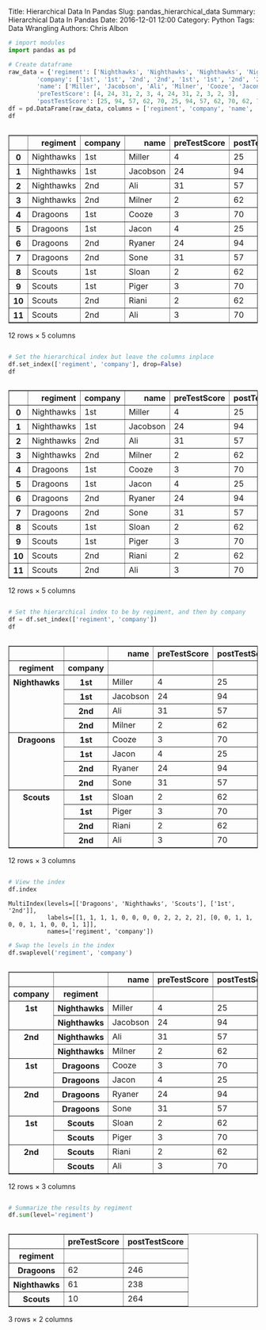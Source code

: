 Title: Hierarchical Data In Pandas
Slug: pandas_hierarchical_data
Summary: Hierarchical Data In Pandas
Date: 2016-12-01 12:00
Category: Python
Tags: Data Wrangling
Authors: Chris Albon


```python
# import modules
import pandas as pd
```


```python
# Create dataframe
raw_data = {'regiment': ['Nighthawks', 'Nighthawks', 'Nighthawks', 'Nighthawks', 'Dragoons', 'Dragoons', 'Dragoons', 'Dragoons', 'Scouts', 'Scouts', 'Scouts', 'Scouts'], 
        'company': ['1st', '1st', '2nd', '2nd', '1st', '1st', '2nd', '2nd','1st', '1st', '2nd', '2nd'], 
        'name': ['Miller', 'Jacobson', 'Ali', 'Milner', 'Cooze', 'Jacon', 'Ryaner', 'Sone', 'Sloan', 'Piger', 'Riani', 'Ali'], 
        'preTestScore': [4, 24, 31, 2, 3, 4, 24, 31, 2, 3, 2, 3],
        'postTestScore': [25, 94, 57, 62, 70, 25, 94, 57, 62, 70, 62, 70]}
df = pd.DataFrame(raw_data, columns = ['regiment', 'company', 'name', 'preTestScore', 'postTestScore'])
df
```




<div style="max-height:1000px;max-width:1500px;overflow:auto;">
<table border="1" class="dataframe">
  <thead>
    <tr style="text-align: right;">
      <th></th>
      <th>regiment</th>
      <th>company</th>
      <th>name</th>
      <th>preTestScore</th>
      <th>postTestScore</th>
    </tr>
  </thead>
  <tbody>
    <tr>
      <th>0 </th>
      <td> Nighthawks</td>
      <td> 1st</td>
      <td>   Miller</td>
      <td>  4</td>
      <td> 25</td>
    </tr>
    <tr>
      <th>1 </th>
      <td> Nighthawks</td>
      <td> 1st</td>
      <td> Jacobson</td>
      <td> 24</td>
      <td> 94</td>
    </tr>
    <tr>
      <th>2 </th>
      <td> Nighthawks</td>
      <td> 2nd</td>
      <td>      Ali</td>
      <td> 31</td>
      <td> 57</td>
    </tr>
    <tr>
      <th>3 </th>
      <td> Nighthawks</td>
      <td> 2nd</td>
      <td>   Milner</td>
      <td>  2</td>
      <td> 62</td>
    </tr>
    <tr>
      <th>4 </th>
      <td>   Dragoons</td>
      <td> 1st</td>
      <td>    Cooze</td>
      <td>  3</td>
      <td> 70</td>
    </tr>
    <tr>
      <th>5 </th>
      <td>   Dragoons</td>
      <td> 1st</td>
      <td>    Jacon</td>
      <td>  4</td>
      <td> 25</td>
    </tr>
    <tr>
      <th>6 </th>
      <td>   Dragoons</td>
      <td> 2nd</td>
      <td>   Ryaner</td>
      <td> 24</td>
      <td> 94</td>
    </tr>
    <tr>
      <th>7 </th>
      <td>   Dragoons</td>
      <td> 2nd</td>
      <td>     Sone</td>
      <td> 31</td>
      <td> 57</td>
    </tr>
    <tr>
      <th>8 </th>
      <td>     Scouts</td>
      <td> 1st</td>
      <td>    Sloan</td>
      <td>  2</td>
      <td> 62</td>
    </tr>
    <tr>
      <th>9 </th>
      <td>     Scouts</td>
      <td> 1st</td>
      <td>    Piger</td>
      <td>  3</td>
      <td> 70</td>
    </tr>
    <tr>
      <th>10</th>
      <td>     Scouts</td>
      <td> 2nd</td>
      <td>    Riani</td>
      <td>  2</td>
      <td> 62</td>
    </tr>
    <tr>
      <th>11</th>
      <td>     Scouts</td>
      <td> 2nd</td>
      <td>      Ali</td>
      <td>  3</td>
      <td> 70</td>
    </tr>
  </tbody>
</table>
<p>12 rows × 5 columns</p>
</div>




```python
# Set the hierarchical index but leave the columns inplace
df.set_index(['regiment', 'company'], drop=False)
df
```




<div style="max-height:1000px;max-width:1500px;overflow:auto;">
<table border="1" class="dataframe">
  <thead>
    <tr style="text-align: right;">
      <th></th>
      <th>regiment</th>
      <th>company</th>
      <th>name</th>
      <th>preTestScore</th>
      <th>postTestScore</th>
    </tr>
  </thead>
  <tbody>
    <tr>
      <th>0 </th>
      <td> Nighthawks</td>
      <td> 1st</td>
      <td>   Miller</td>
      <td>  4</td>
      <td> 25</td>
    </tr>
    <tr>
      <th>1 </th>
      <td> Nighthawks</td>
      <td> 1st</td>
      <td> Jacobson</td>
      <td> 24</td>
      <td> 94</td>
    </tr>
    <tr>
      <th>2 </th>
      <td> Nighthawks</td>
      <td> 2nd</td>
      <td>      Ali</td>
      <td> 31</td>
      <td> 57</td>
    </tr>
    <tr>
      <th>3 </th>
      <td> Nighthawks</td>
      <td> 2nd</td>
      <td>   Milner</td>
      <td>  2</td>
      <td> 62</td>
    </tr>
    <tr>
      <th>4 </th>
      <td>   Dragoons</td>
      <td> 1st</td>
      <td>    Cooze</td>
      <td>  3</td>
      <td> 70</td>
    </tr>
    <tr>
      <th>5 </th>
      <td>   Dragoons</td>
      <td> 1st</td>
      <td>    Jacon</td>
      <td>  4</td>
      <td> 25</td>
    </tr>
    <tr>
      <th>6 </th>
      <td>   Dragoons</td>
      <td> 2nd</td>
      <td>   Ryaner</td>
      <td> 24</td>
      <td> 94</td>
    </tr>
    <tr>
      <th>7 </th>
      <td>   Dragoons</td>
      <td> 2nd</td>
      <td>     Sone</td>
      <td> 31</td>
      <td> 57</td>
    </tr>
    <tr>
      <th>8 </th>
      <td>     Scouts</td>
      <td> 1st</td>
      <td>    Sloan</td>
      <td>  2</td>
      <td> 62</td>
    </tr>
    <tr>
      <th>9 </th>
      <td>     Scouts</td>
      <td> 1st</td>
      <td>    Piger</td>
      <td>  3</td>
      <td> 70</td>
    </tr>
    <tr>
      <th>10</th>
      <td>     Scouts</td>
      <td> 2nd</td>
      <td>    Riani</td>
      <td>  2</td>
      <td> 62</td>
    </tr>
    <tr>
      <th>11</th>
      <td>     Scouts</td>
      <td> 2nd</td>
      <td>      Ali</td>
      <td>  3</td>
      <td> 70</td>
    </tr>
  </tbody>
</table>
<p>12 rows × 5 columns</p>
</div>




```python
# Set the hierarchical index to be by regiment, and then by company
df = df.set_index(['regiment', 'company'])
df
```




<div style="max-height:1000px;max-width:1500px;overflow:auto;">
<table border="1" class="dataframe">
  <thead>
    <tr style="text-align: right;">
      <th></th>
      <th></th>
      <th>name</th>
      <th>preTestScore</th>
      <th>postTestScore</th>
    </tr>
    <tr>
      <th>regiment</th>
      <th>company</th>
      <th></th>
      <th></th>
      <th></th>
    </tr>
  </thead>
  <tbody>
    <tr>
      <th rowspan="4" valign="top">Nighthawks</th>
      <th>1st</th>
      <td>   Miller</td>
      <td>  4</td>
      <td> 25</td>
    </tr>
    <tr>
      <th>1st</th>
      <td> Jacobson</td>
      <td> 24</td>
      <td> 94</td>
    </tr>
    <tr>
      <th>2nd</th>
      <td>      Ali</td>
      <td> 31</td>
      <td> 57</td>
    </tr>
    <tr>
      <th>2nd</th>
      <td>   Milner</td>
      <td>  2</td>
      <td> 62</td>
    </tr>
    <tr>
      <th rowspan="4" valign="top">Dragoons</th>
      <th>1st</th>
      <td>    Cooze</td>
      <td>  3</td>
      <td> 70</td>
    </tr>
    <tr>
      <th>1st</th>
      <td>    Jacon</td>
      <td>  4</td>
      <td> 25</td>
    </tr>
    <tr>
      <th>2nd</th>
      <td>   Ryaner</td>
      <td> 24</td>
      <td> 94</td>
    </tr>
    <tr>
      <th>2nd</th>
      <td>     Sone</td>
      <td> 31</td>
      <td> 57</td>
    </tr>
    <tr>
      <th rowspan="4" valign="top">Scouts</th>
      <th>1st</th>
      <td>    Sloan</td>
      <td>  2</td>
      <td> 62</td>
    </tr>
    <tr>
      <th>1st</th>
      <td>    Piger</td>
      <td>  3</td>
      <td> 70</td>
    </tr>
    <tr>
      <th>2nd</th>
      <td>    Riani</td>
      <td>  2</td>
      <td> 62</td>
    </tr>
    <tr>
      <th>2nd</th>
      <td>      Ali</td>
      <td>  3</td>
      <td> 70</td>
    </tr>
  </tbody>
</table>
<p>12 rows × 3 columns</p>
</div>




```python
# View the index
df.index
```




    MultiIndex(levels=[['Dragoons', 'Nighthawks', 'Scouts'], ['1st', '2nd']],
               labels=[[1, 1, 1, 1, 0, 0, 0, 0, 2, 2, 2, 2], [0, 0, 1, 1, 0, 0, 1, 1, 0, 0, 1, 1]],
               names=['regiment', 'company'])




```python
# Swap the levels in the index
df.swaplevel('regiment', 'company')
```




<div style="max-height:1000px;max-width:1500px;overflow:auto;">
<table border="1" class="dataframe">
  <thead>
    <tr style="text-align: right;">
      <th></th>
      <th></th>
      <th>name</th>
      <th>preTestScore</th>
      <th>postTestScore</th>
    </tr>
    <tr>
      <th>company</th>
      <th>regiment</th>
      <th></th>
      <th></th>
      <th></th>
    </tr>
  </thead>
  <tbody>
    <tr>
      <th rowspan="2" valign="top">1st</th>
      <th>Nighthawks</th>
      <td>   Miller</td>
      <td>  4</td>
      <td> 25</td>
    </tr>
    <tr>
      <th>Nighthawks</th>
      <td> Jacobson</td>
      <td> 24</td>
      <td> 94</td>
    </tr>
    <tr>
      <th rowspan="2" valign="top">2nd</th>
      <th>Nighthawks</th>
      <td>      Ali</td>
      <td> 31</td>
      <td> 57</td>
    </tr>
    <tr>
      <th>Nighthawks</th>
      <td>   Milner</td>
      <td>  2</td>
      <td> 62</td>
    </tr>
    <tr>
      <th rowspan="2" valign="top">1st</th>
      <th>Dragoons</th>
      <td>    Cooze</td>
      <td>  3</td>
      <td> 70</td>
    </tr>
    <tr>
      <th>Dragoons</th>
      <td>    Jacon</td>
      <td>  4</td>
      <td> 25</td>
    </tr>
    <tr>
      <th rowspan="2" valign="top">2nd</th>
      <th>Dragoons</th>
      <td>   Ryaner</td>
      <td> 24</td>
      <td> 94</td>
    </tr>
    <tr>
      <th>Dragoons</th>
      <td>     Sone</td>
      <td> 31</td>
      <td> 57</td>
    </tr>
    <tr>
      <th rowspan="2" valign="top">1st</th>
      <th>Scouts</th>
      <td>    Sloan</td>
      <td>  2</td>
      <td> 62</td>
    </tr>
    <tr>
      <th>Scouts</th>
      <td>    Piger</td>
      <td>  3</td>
      <td> 70</td>
    </tr>
    <tr>
      <th rowspan="2" valign="top">2nd</th>
      <th>Scouts</th>
      <td>    Riani</td>
      <td>  2</td>
      <td> 62</td>
    </tr>
    <tr>
      <th>Scouts</th>
      <td>      Ali</td>
      <td>  3</td>
      <td> 70</td>
    </tr>
  </tbody>
</table>
<p>12 rows × 3 columns</p>
</div>




```python
# Summarize the results by regiment
df.sum(level='regiment')
```




<div style="max-height:1000px;max-width:1500px;overflow:auto;">
<table border="1" class="dataframe">
  <thead>
    <tr style="text-align: right;">
      <th></th>
      <th>preTestScore</th>
      <th>postTestScore</th>
    </tr>
    <tr>
      <th>regiment</th>
      <th></th>
      <th></th>
    </tr>
  </thead>
  <tbody>
    <tr>
      <th>Dragoons</th>
      <td> 62</td>
      <td> 246</td>
    </tr>
    <tr>
      <th>Nighthawks</th>
      <td> 61</td>
      <td> 238</td>
    </tr>
    <tr>
      <th>Scouts</th>
      <td> 10</td>
      <td> 264</td>
    </tr>
  </tbody>
</table>
<p>3 rows × 2 columns</p>
</div>


